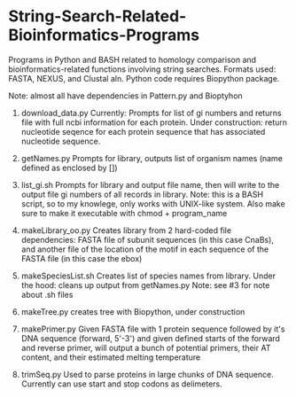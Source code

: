 # String-Search-Related-Bioinformatics-Programs
Programs in Python and BASH related to homology comparison and bioinformatics-related functions involving string searches. Formats used: FASTA, NEXUS, and Clustal aln. Python code requires Biopython package.


Note: almost all have dependencies in Pattern.py and Bioptyhon


1. download_data.py
Currently: Prompts for list of gi numbers and returns file with full ncbi information for each protein. 
Under construction: return nucleotide seqence for each protein sequence that has associated nucleotide sequence.

2. getNames.py
Prompts for library, outputs list of organism names (name defined as enclosed by [])

3. list_gi.sh
Prompts for library and output file name, then will write to the output file gi numbers of all records in library.
Note: this is a BASH script, so to my knowlege, only works with UNIX-like system. Also make sure to make it executable with chmod + program_name

4. makeLibrary_oo.py
Creates library from 2 hard-coded file dependencies: FASTA file of subunit sequences (in this case CnaBs), and another file of the location of the motif in each sequence of the FASTA file (in this case the ebox)


5. makeSpeciesList.sh
Creates list of species names from library. Under the hood: cleans up output from getNames.py
Note: see #3 for note about .sh files

6. makeTree.py
creates tree with Biopython, under construction

7. makePrimer.py
Given FASTA file with 1 protein sequence followed by it's DNA sequence (forward, 5'-3') and given defined starts of the forward and reverse primer, will output a bunch of potential primers, their AT content, and their estimated melting temperature

8. trimSeq.py
Used to parse proteins in large chunks of DNA sequence. Currently can use start and stop codons as delimeters. 

